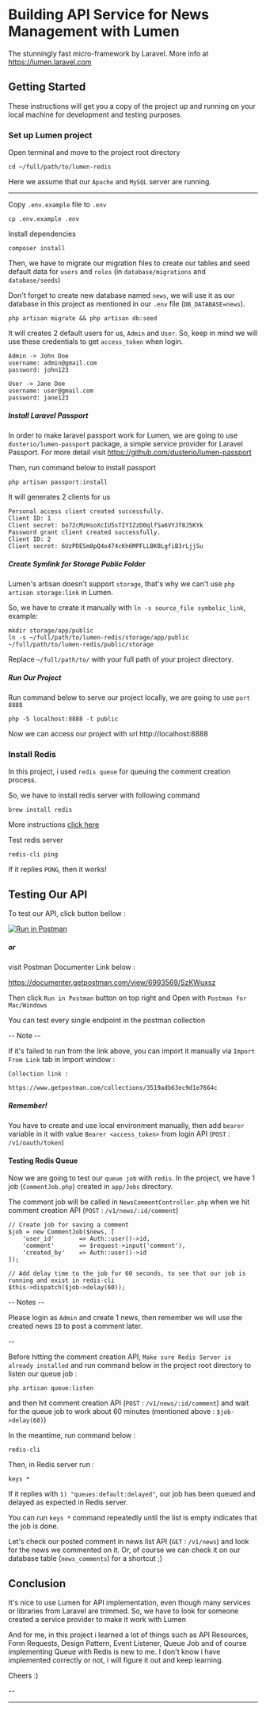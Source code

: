 # Building API Service for News Management with Lumen #
The stunningly fast micro-framework by Laravel. More info at https://lumen.laravel.com

## Getting Started
These instructions will get you a copy of the project up and running on your local machine for development and testing purposes.

### Set up Lumen project

Open terminal and move to the project root directory
```
cd ~/full/path/to/lumen-redis
```

Here we assume that our `Apache` and `MySQL` server are running.

---

Copy `.env.example` file to `.env`
```
cp .env.example .env
```

Install dependencies
```
composer install
```

Then, we have to migrate our migration files to create our tables and seed default data for `users` and `roles`
(in `database/migrations` and `database/seeds`)

Don't forget to create new database named `news`, we will use it as our database in this project as mentioned in our `.env` file (`DB_DATABASE=news`).
```
php artisan migrate && php artisan db:seed
```
It will creates 2 default users for us, `Admin` and `User`. So, keep in mind we will use these credentials to get `access_token` when login.
```
Admin -> John Doe
username: admin@gmail.com
password: john123

User -> Jane Doe
username: user@gmail.com
password: jane123
```

##### Install Laravel Passport
In order to make laravel passport work for Lumen, we are going to use `dusterio/lumen-passport` package, a simple service provider for Laravel Passport. 
For more detail visit https://github.com/dusterio/lumen-passport

Then, run command below to install passport
```
php artisan passport:install
```
It will generates 2 clients for us
```
Personal access client created successfully.
Client ID: 1
Client secret: bo72cMzHsoXcIU5sTIYIZzD0qlfSa6VYJf8J5KYk
Password grant client created successfully.
Client ID: 2
Client secret: 6UzPDESm8pQ4o474cKh6MPFLLBK0LgfiB3rLjjSu
```

##### Create Symlink for Storage Public Folder
Lumen's artisan doesn't support `storage`, that's why we can't use `php artisan storage:link` in Lumen.

So, we have to create it manually with `ln -s source_file symbolic_link`, example:
```
mkdir storage/app/public
ln -s ~/full/path/to/lumen-redis/storage/app/public ~/full/path/to/lumen-redis/public/storage
```
Replace `~/full/path/to/` with your full path of your project directory.

##### Run Our Project
Run command below to serve our project locally, we are going to use `port 8888`
```
php -S localhost:8888 -t public
```
Now we can access our project with url http://localhost:8888


### Install Redis
In this project, i used `redis queue` for queuing the comment creation process.

So, we have to install redis server with following command 
```
brew install redis
```
More instructions [click here](https://medium.com/@petehouston/install-and-config-redis-on-mac-os-x-via-homebrew-eb8df9a4f298)

Test redis server
```
redis-cli ping
```
If it replies `PONG`, then it works!

## Testing Our API
To test our API, click button bellow : 

[![Run in Postman](https://run.pstmn.io/button.svg)](https://app.getpostman.com/run-collection/3519adb63ec9d1e7664c)

##### or
visit Postman Documenter Link below :

https://documenter.getpostman.com/view/6993569/SzKWuxsz

Then click `Run in Postman` button on top right and Open with `Postman for Mac/Windows`

You can test every single endpoint in the postman collection

-- Note --

If it's failed to run from the link above, you can import it manually via `Import From Link` tab in Import window :
```
Collection link :

https://www.getpostman.com/collections/3519adb63ec9d1e7664c
```

##### Remember!
You have to create and use local environment manually, then add `bearer` variable in it with value `Bearer <access_token>` from login API (`POST` : `/v1/oauth/token`)

#### Testing Redis Queue
Now we are going to test our `queue job` with `redis`. In the project, we have 1 job (`CommentJob.php`) created in `app/Jobs` directory.

The comment job will be called in `NewsCommentController.php` when we hit comment creation API (`POST` : `/v1/news/:id/comment`)
```
// Create job for saving a comment
$job = new CommentJob($news, [
    'user_id'       => Auth::user()->id,
    'comment'       => $request->input('comment'),
    'created_by'    => Auth::user()->id
]);

// Add delay time to the job for 60 seconds, to see that our job is running and exist in redis-cli
$this->dispatch($job->delay(60));
```
-- Notes --

Please login as `Admin` and create 1 news, then remember we will use the created news `ID` to post a comment later.

--

Before hitting the comment creation API, `Make sure Redis Server is already installed` and run command below in the project root directory to listen our queue job :
```
php artisan queue:listen
```

and then hit comment creation API (`POST` : `/v1/news/:id/comment`) and wait for the queue job to work about 60 minutes (mentioned above : `$job->delay(60)`)

In the meantime, run command below :
```
redis-cli
``` 
Then, in Redis server run :
```
keys *
```

If it replies with `1) "queues:default:delayed"`, our job has been queued and delayed as expected in Redis server.

You can run `keys *` command repeatedly until the list is empty indicates that the job is done.

Let's check our posted comment in news list API (`GET` : `/v1/news`) and look for the news we commented on it. Or, of course we can check it on our database table (`news_comments`) for a shortcut ;) 


## Conclusion

It's nice to use Lumen for API implementation, even though many services or libraries from Laravel are trimmed.
So, we have to look for someone created a service provider to make it work with Lumen

And for me, in this project i learned a lot of things such as API Resources, Form Requests, Design Pattern, Event Listener, Queue Job and of course implementing Queue with Redis is new to me.
I don't know i have implemented correctly or not, i will figure it out and keep learning.

Cheers :)

--
- - -
